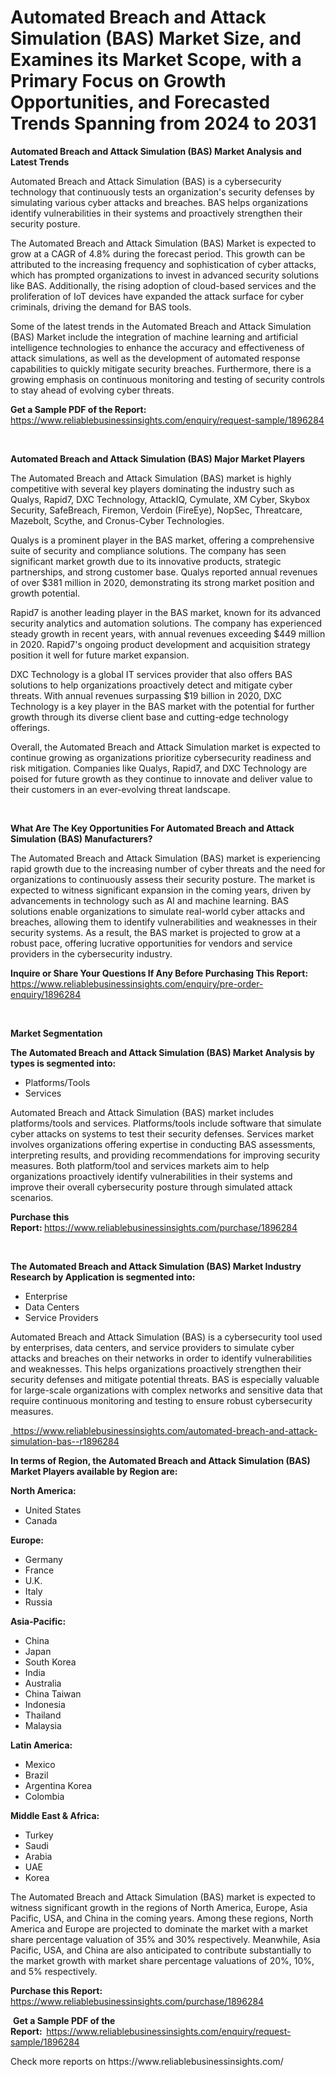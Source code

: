 <p><h1>Automated Breach and Attack Simulation (BAS) Market Size, and Examines its Market Scope, with a Primary Focus on Growth Opportunities, and Forecasted Trends Spanning from 2024 to 2031</h1></p><p><strong>Automated Breach and Attack Simulation (BAS) Market Analysis and Latest Trends</strong></p>
<p><p>Automated Breach and Attack Simulation (BAS) is a cybersecurity technology that continuously tests an organization's security defenses by simulating various cyber attacks and breaches. BAS helps organizations identify vulnerabilities in their systems and proactively strengthen their security posture.</p><p>The Automated Breach and Attack Simulation (BAS) Market is expected to grow at a CAGR of 4.8% during the forecast period. This growth can be attributed to the increasing frequency and sophistication of cyber attacks, which has prompted organizations to invest in advanced security solutions like BAS. Additionally, the rising adoption of cloud-based services and the proliferation of IoT devices have expanded the attack surface for cyber criminals, driving the demand for BAS tools.</p><p>Some of the latest trends in the Automated Breach and Attack Simulation (BAS) Market include the integration of machine learning and artificial intelligence technologies to enhance the accuracy and effectiveness of attack simulations, as well as the development of automated response capabilities to quickly mitigate security breaches. Furthermore, there is a growing emphasis on continuous monitoring and testing of security controls to stay ahead of evolving cyber threats.</p></p>
<p><strong>Get a Sample PDF of the Report:&nbsp;</strong> <a href="https://www.reliablebusinessinsights.com/enquiry/request-sample/1896284">https://www.reliablebusinessinsights.com/enquiry/request-sample/1896284</a></p>
<p>&nbsp;</p>
<p><strong>Automated Breach and Attack Simulation (BAS) Major Market Players</strong></p>
<p><p>The Automated Breach and Attack Simulation (BAS) market is highly competitive with several key players dominating the industry such as Qualys, Rapid7, DXC Technology, AttackIQ, Cymulate, XM Cyber, Skybox Security, SafeBreach, Firemon, Verdoin (FireEye), NopSec, Threatcare, Mazebolt, Scythe, and Cronus-Cyber Technologies.</p><p>Qualys is a prominent player in the BAS market, offering a comprehensive suite of security and compliance solutions. The company has seen significant market growth due to its innovative products, strategic partnerships, and strong customer base. Qualys reported annual revenues of over $381 million in 2020, demonstrating its strong market position and growth potential.</p><p>Rapid7 is another leading player in the BAS market, known for its advanced security analytics and automation solutions. The company has experienced steady growth in recent years, with annual revenues exceeding $449 million in 2020. Rapid7's ongoing product development and acquisition strategy position it well for future market expansion.</p><p>DXC Technology is a global IT services provider that also offers BAS solutions to help organizations proactively detect and mitigate cyber threats. With annual revenues surpassing $19 billion in 2020, DXC Technology is a key player in the BAS market with the potential for further growth through its diverse client base and cutting-edge technology offerings.</p><p>Overall, the Automated Breach and Attack Simulation market is expected to continue growing as organizations prioritize cybersecurity readiness and risk mitigation. Companies like Qualys, Rapid7, and DXC Technology are poised for future growth as they continue to innovate and deliver value to their customers in an ever-evolving threat landscape.</p></p>
<p>&nbsp;</p>
<p><strong>What Are The Key Opportunities For Automated Breach and Attack Simulation (BAS) Manufacturers?</strong></p>
<p><p>The Automated Breach and Attack Simulation (BAS) market is experiencing rapid growth due to the increasing number of cyber threats and the need for organizations to continuously assess their security posture. The market is expected to witness significant expansion in the coming years, driven by advancements in technology such as AI and machine learning. BAS solutions enable organizations to simulate real-world cyber attacks and breaches, allowing them to identify vulnerabilities and weaknesses in their security systems. As a result, the BAS market is projected to grow at a robust pace, offering lucrative opportunities for vendors and service providers in the cybersecurity industry.</p></p>
<p><strong>Inquire or Share Your Questions If Any Before Purchasing This Report:</strong> <a href="https://www.reliablebusinessinsights.com/enquiry/pre-order-enquiry/1896284">https://www.reliablebusinessinsights.com/enquiry/pre-order-enquiry/1896284</a></p>
<p>&nbsp;</p>
<p><strong>Market Segmentation</strong></p>
<p><strong>The Automated Breach and Attack Simulation (BAS) Market Analysis by types is segmented into:</strong></p>
<p><ul><li>Platforms/Tools</li><li>Services</li></ul></p>
<p><p>Automated Breach and Attack Simulation (BAS) market includes platforms/tools and services. Platforms/tools include software that simulate cyber attacks on systems to test their security defenses. Services market involves organizations offering expertise in conducting BAS assessments, interpreting results, and providing recommendations for improving security measures. Both platform/tool and services markets aim to help organizations proactively identify vulnerabilities in their systems and improve their overall cybersecurity posture through simulated attack scenarios.</p></p>
<p><strong>Purchase this Report:&nbsp;</strong><a href="https://www.reliablebusinessinsights.com/purchase/1896284">https://www.reliablebusinessinsights.com/purchase/1896284</a></p>
<p>&nbsp;</p>
<p><strong>The Automated Breach and Attack Simulation (BAS) Market Industry Research by Application is segmented into:</strong></p>
<p><ul><li>Enterprise</li><li>Data Centers</li><li>Service Providers</li></ul></p>
<p><p>Automated Breach and Attack Simulation (BAS) is a cybersecurity tool used by enterprises, data centers, and service providers to simulate cyber attacks and breaches on their networks in order to identify vulnerabilities and weaknesses. This helps organizations proactively strengthen their security defenses and mitigate potential threats. BAS is especially valuable for large-scale organizations with complex networks and sensitive data that require continuous monitoring and testing to ensure robust cybersecurity measures.</p></p>
<p><a href="https://www.reliablebusinessinsights.com/automated-breach-and-attack-simulation-bas--r1896284">&nbsp;https://www.reliablebusinessinsights.com/automated-breach-and-attack-simulation-bas--r1896284</a></p>
<p><strong>In terms of Region, the Automated Breach and Attack Simulation (BAS) Market Players available by Region are:</strong></p>
<p>
    <p> <strong> North America: </strong>
        <ul>
            <li>United States</li>
            <li>Canada</li>
        </ul>
        </p> 
    <p> <strong> Europe: </strong>
        <ul>
            <li>Germany</li>
            <li>France</li>
            <li>U.K.</li>
            <li>Italy</li>
            <li>Russia</li>
        </ul>
        </p> 
    <p> <strong> Asia-Pacific: </strong>
        <ul>
            <li>China</li>
            <li>Japan</li>
            <li>South Korea</li>
            <li>India</li>
            <li>Australia</li>
            <li>China Taiwan</li>
            <li>Indonesia</li>
            <li>Thailand</li>
            <li>Malaysia</li>
        </ul>
        </p> 
    <p> <strong> Latin America: </strong>
        <ul>
            <li>Mexico</li>
            <li>Brazil</li>
            <li>Argentina Korea</li>
            <li>Colombia</li>
        </ul>
        </p> 
    <p> <strong> Middle East & Africa: </strong>
        <ul>
            <li>Turkey</li>
            <li>Saudi</li>
            <li>Arabia</li>
            <li>UAE</li>
            <li>Korea</li>
        </ul>
    </p>
    </p>
<p><p>The Automated Breach and Attack Simulation (BAS) market is expected to witness significant growth in the regions of North America, Europe, Asia Pacific, USA, and China in the coming years. Among these regions, North America and Europe are projected to dominate the market with a market share percentage valuation of 35% and 30% respectively. Meanwhile, Asia Pacific, USA, and China are also anticipated to contribute substantially to the market growth with market share percentage valuations of 20%, 10%, and 5% respectively.</p></p>
<p><strong>Purchase this Report: </strong><a href="https://www.reliablebusinessinsights.com/purchase/1896284">https://www.reliablebusinessinsights.com/purchase/1896284</a></p>
<p>&nbsp;<strong>Get a Sample PDF of the Report:&nbsp;&nbsp;</strong><a href="https://www.reliablebusinessinsights.com/enquiry/request-sample/1896284">https://www.reliablebusinessinsights.com/enquiry/request-sample/1896284</a></p>
<p><strong></strong></p>
<p>Check more reports on https://www.reliablebusinessinsights.com/</p>